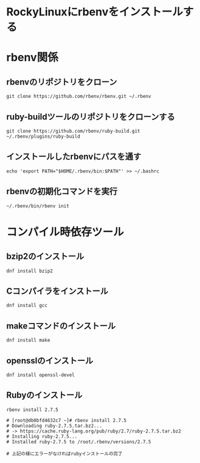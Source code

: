 # RockyLinuxにrbenvをインストールする


# rbenv関係

## rbenvのリポジトリをクローン

```
git clone https://github.com/rbenv/rbenv.git ~/.rbenv

```

## ruby-buildツールのリポジトリをクローンする

```
git clone https://github.com/rbenv/ruby-build.git ~/.rbenv/plugins/ruby-build
```

## インストールしたrbenvにパスを通す

```
echo 'export PATH="$HOME/.rbenv/bin:$PATH"' >> ~/.bashrc
```

## rbenvの初期化コマンドを実行

```
~/.rbenv/bin/rbenv init

```

# コンパイル時依存ツール

## bzip2のインストール

```
dnf install bzip2
```

## Cコンパイラをインストール

```
dnf install gcc
```

## makeコマンドのインストール

```
dnf install make

```

## opensslのインストール

```
dnf install openssl-devel
```

## Rubyのインストール
```
rbenv install 2.7.5

# [root@db0bfd4632c7 ~]# rbenv install 2.7.5
# Downloading ruby-2.7.5.tar.bz2...
# -> https://cache.ruby-lang.org/pub/ruby/2.7/ruby-2.7.5.tar.bz2
# Installing ruby-2.7.5...
# Installed ruby-2.7.5 to /root/.rbenv/versions/2.7.5

# 上記の様にエラーがなければrubyインストールの完了
```
